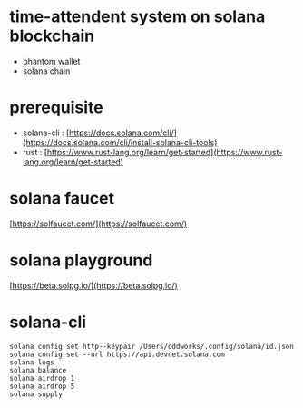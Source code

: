 # time-attendent system on solana blockchain

- phantom wallet 
- solana chain


# prerequisite
- solana-cli : [https://docs.solana.com/cli/](https://docs.solana.com/cli/install-solana-cli-tools)
- rust : [https://www.rust-lang.org/learn/get-started](https://www.rust-lang.org/learn/get-started)


# solana faucet
[https://solfaucet.com/](https://solfaucet.com/)


# solana playground
[https://beta.solpg.io/](https://beta.solpg.io/)


# solana-cli
```
solana config set http--keypair /Users/oddworks/.config/solana/id.json 
solana config set --url https://api.devnet.solana.com
solana logs 
solana balance
solana airdrop 1
solana airdrop 5
solana supply 
```
